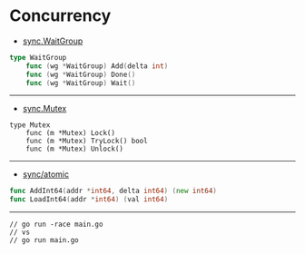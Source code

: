 

# Concurrency

* [sync.WaitGroup](https://pkg.go.dev/sync#WaitGroup)
```go
type WaitGroup
	func (wg *WaitGroup) Add(delta int)
	func (wg *WaitGroup) Done()
	func (wg *WaitGroup) Wait()
```

***

* [sync.Mutex](https://pkg.go.dev/sync#Mutex)
```
type Mutex
	func (m *Mutex) Lock()
	func (m *Mutex) TryLock() bool
	func (m *Mutex) Unlock()
```

***

* [sync/atomic](https://pkg.go.dev/sync/atomic#pkg-index)
```go
func AddInt64(addr *int64, delta int64) (new int64)
func LoadInt64(addr *int64) (val int64)
```

***

```
// go run -race main.go
// vs
// go run main.go
```
